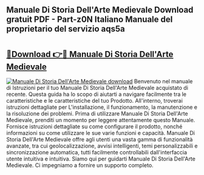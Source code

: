 ## Manuale Di Storia Dell'Arte Medievale Download gratuit PDF - Part-z0N Italiano Manuale del proprietario del servizio aqs5a

# <h2><a href="http://dfafz8.blite.top/?on=Manuale+Di+Storia+Dell%27Arte+Medievale">🔗Download 👉🔴 Manuale Di Storia Dell'Arte Medievale</a></h2>

[![Manuale Di Storia Dell'Arte Medievale download](https://i.imgur.com/lujVjoI.png)](http://dfafz8.blite.top/?on=Manuale+Di+Storia+Dell%27Arte+Medievale)
Benvenuto nel manuale di Istruzioni per il tuo Manuale Di Storia Dell'Arte Medievale acquistato di recente. Questa guida ha lo scopo di aiutarti a navigare facilmente tra le caratteristiche e le caratteristiche del tuo Prodotto. All'interno, troverai istruzioni dettagliate per L'installazione, il funzionamento, la manutenzione e la risoluzione dei problemi. Prima di utilizzare Manuale Di Storia Dell'Arte Medievale, prenditi un momento per leggere attentamente questo Manuale. Fornisce istruzioni dettagliate su come configurare il prodotto, nonché informazioni su come utilizzare le sue varie funzioni e capacità. Manuale Di Storia Dell'Arte Medievale offre agli utenti una vasta gamma di funzionalità avanzate, tra cui geolocalizzazione, avvisi intelligenti, temi personalizzabili e sincronizzazione automatica, tutti facilmente controllabili dall'interfaccia utente intuitiva e intuitiva. Siamo qui per guidarti Manuale Di Storia Dell'Arte Medievale. Ci impegniamo a fornire un supporto completo.
